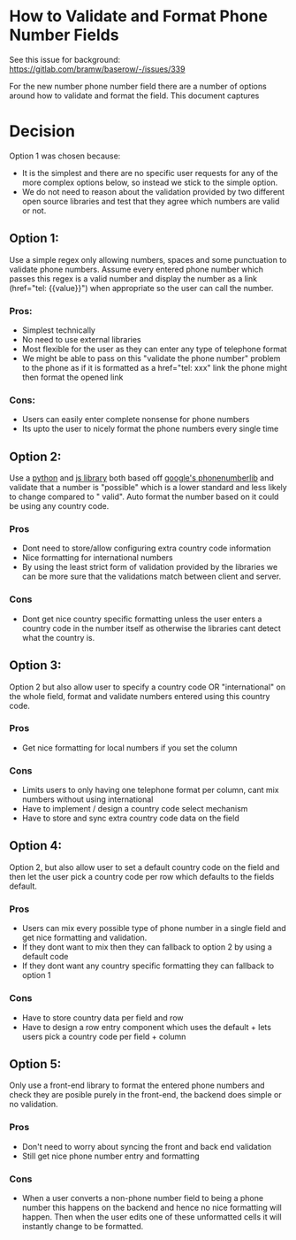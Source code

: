 # How to Validate and Format Phone Number Fields 

See this issue for background: https://gitlab.com/bramw/baserow/-/issues/339

For the new number phone number field there are a number of options around how to
validate and format the field. This document captures

# Decision

Option 1 was chosen because:

-   It is the simplest and there are no specific user requests for any of the more complex
    options below, so instead we stick to the simple option.
-   We do not need to reason about the validation provided by two different open source
    libraries and test that they agree which numbers are valid or not.

## Option 1:

Use a simple regex only allowing numbers, spaces and some punctuation to validate phone
numbers. Assume every entered phone number which passes this regex is a valid number and
display the number as a link (href="tel: {{value}}")
when appropriate so the user can call the number.

### Pros:

-   Simplest technically
-   No need to use external libraries
-   Most flexible for the user as they can enter any type of telephone format
-   We might be able to pass on this "validate the phone number" problem to the phone as
    if it is formatted as a href="tel: xxx" link the phone might then format the opened
    link

### Cons:

-   Users can easily enter complete nonsense for phone numbers
-   Its upto the user to nicely format the phone numbers every single time

## Option 2:

Use a [python](https://github.com/daviddrysdale/python-phonenumbers)
and [js library](https://github.com/catamphetamine/libphonenumber-js) both based
off [google's phonenumberlib](https://github.com/google/libphonenumber) and validate
that a number is "possible" which is a lower standard and less likely to change compared
to "
valid". Auto format the number based on it could be using any country code.

### Pros

-   Dont need to store/allow configuring extra country code information
-   Nice formatting for international numbers
-   By using the least strict form of validation provided by the libraries we can be more
    sure that the validations match between client and server.

### Cons

-   Dont get nice country specific formatting unless the user enters a country code in the
    number itself as otherwise the libraries cant detect what the country is.

## Option 3:

Option 2 but also allow user to specify a country code OR "international" on the whole
field, format and validate numbers entered using this country code.

### Pros

-   Get nice formatting for local numbers if you set the column

### Cons

-   Limits users to only having one telephone format per column, cant mix numbers without
    using international
-   Have to implement / design a country code select mechanism
-   Have to store and sync extra country code data on the field

## Option 4:

Option 2, but also allow user to set a default country code on the field and then let
the user pick a country code per row which defaults to the fields default.

### Pros

-   Users can mix every possible type of phone number in a single field and get nice
    formatting and validation.
-   If they dont want to mix then they can fallback to option 2 by using a default code
-   If they dont want any country specific formatting they can fallback to option 1

### Cons

-   Have to store country data per field and row
-   Have to design a row entry component which uses the default + lets users pick a
    country code per field + column

## Option 5:

Only use a front-end library to format the entered phone numbers and check they are
posible purely in the front-end, the backend does simple or no validation.

### Pros

-   Don't need to worry about syncing the front and back end validation
-   Still get nice phone number entry and formatting

### Cons

-   When a user converts a non-phone number field to being a phone number this happens on
    the backend and hence no nice formatting will happen. Then when the user edits one
    of these unformatted cells it will instantly change to be formatted.
